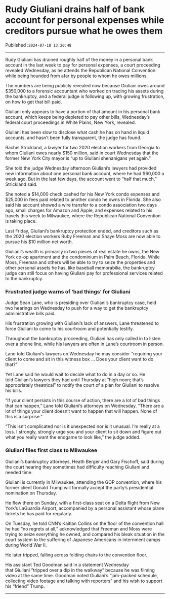 # Rudy Giuliani drains half of bank account for personal expenses while creditors pursue what he owes them

Published :`2024-07-18 13:20:48`

---

Rudy Giuliani has drained roughly half of the money in a personal bank account in the last week to pay for personal expenses, a court proceeding revealed Wednesday, as he attends the Republican National Convention while being hounded from afar by people to whom he owes millions.

The numbers are being publicly revealed now because Giuliani owes around $350,000 to a forensic accountant who worked on tracing his assets during the bankruptcy, and a federal judge is following up, with growing frustration, on how to get that bill paid.

Giuliani only appears to have a portion of that amount in his personal bank account, which keeps being depleted to pay other bills, Wednesday’s federal court proceedings in White Plains, New York, revealed.

Giuliani has been slow to disclose what cash he has on hand in liquid accounts, and hasn’t been fully transparent, the judge has found.

Rachel Strickland, a lawyer for two 2020 election workers from Georgia to whom Giuliani owes nearly $150 million, said in court Wednesday that the former New York City mayor is “up to Giuliani shenanigans yet again.”

She told the judge Wednesday afternoon Giuliani’s lawyers had provided new information about one personal bank account, where he had $60,000 a week ago. But in the last few days, the account went to “half that much,” Strickland said.

She noted a $14,000 check cashed for his New York condo expenses and $25,000 in fees paid related to another condo he owns in Florida. She also said his account showed a wire transfer to a condo association two days ago, small charges for Amazon and Apple, and expenses related to his travels this week to Milwaukee, where the Republican National Convention is taking place.

Last Friday, Giuliani’s bankruptcy protection ended, and creditors such as the 2020 election workers Ruby Freeman and Shaye Moss ​are now able to pursue his $10 million net worth.

Giuliani’s wealth is primarily in two pieces of real estate he owns, the New York co-op apartment and the condominium in Palm Beach, Florida. While Moss, Freeman and others will be able to try to seize the properties and other personal assets he has, like baseball memorabilia, the bankruptcy judge can still focus on having Giuliani pay for professional services related to the bankruptcy.​

### Frustrated judge warns of ‘bad things’ for Giuliani

Judge Sean Lane, who is presiding over Giuliani’s bankruptcy case, held two hearings on Wednesday to push for a way to get the bankruptcy administrative bills paid.

His frustration growing with Giuliani’s lack of answers, Lane threatened to force Giuliani to come to his courtroom and potentially testify.

Throughout the bankruptcy proceeding, Giuliani has only called in to listen over a phone line, while his lawyers are often in Lane’s courtroom in person.

Lane told Giuliani’s lawyers on Wednesday he may consider “requiring your client to come and sit in this witness box … Does your client want to do that?”

Yet Lane said he would wait to decide what to do in a day or so. He told Giuliani’s lawyers they had until Thursday at “high noon; that’s appropriately theatrical” ​to notify the court of a plan for Giuliani to resolve his bills.

“If your client persists in this course of action, there are a lot of bad things that can happen,” Lane told Giuliani’s attorneys on Wednesday. “There are a lot of things your client doesn’t want to happen that will happen. None of this is a surprise.”

“This isn’t complicated nor is it unexpected nor is it unusual. I’m really at a loss. I strongly, strongly urge you and your client to sit down and figure out what you really want the endgame to look like,” the judge added.

### Giuliani flies first class to Milwaukee

Giuliani’s bankruptcy attorneys, Heath Berger and Gary Fischoff, said during the court hearing they sometimes had difficulty reaching Giuliani and needed time.

Giuliani is currently in Milwaukee, attending the GOP convention, where his former client Donald Trump will formally accept the party’s presidential nomination on Thursday.

He flew there on Sunday, with a first-class seat on a Delta flight from New York’s LaGuardia Airport, accompanied by a personal assistant whose plane tickets he has paid for regularly.

On Tuesday, he told CNN’s Kaitlan Collins on the floor of the convention hall he had “no regrets at all,” acknowledged that Freeman and Moss were trying to seize everything he owned, and compared his bleak situation in the court system to the suffering of Japanese Americans in internment camps during World War II.

He later tripped, falling across folding chairs to the convention floor.

His assistant Ted Goodman said in a statement Wednesday that Giuliani “tripped over a dip in the walkway” because he was filming video at the same time. Goodman noted Giuliani’s “jam-packed schedule, collecting video footage and talking with reporters” and his wish to support his “friend” Trump.

---

